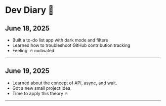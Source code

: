 # Dev Diary 📓

## June 18, 2025
- Built a to-do list app with dark mode and filters
- Learned how to troubleshoot GitHub contribution tracking
- Feeling: 🔥 motivated
---
## June 19, 2025
- Learned about the concept of API, async, and wait.
- Got a new small project idea.
- Time to apply this theory 🔥
---
